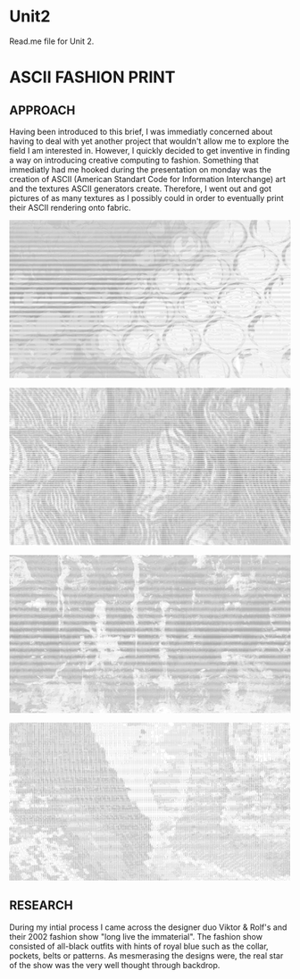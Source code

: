 # Unit2
Read.me file for Unit 2.
# ASCII FASHION PRINT

## APPROACH

Having been introduced to this brief, I was immediatly concerned about having to deal with yet another project that wouldn't allow me to explore the field I am interested in. However, I quickly decided to get inventive in finding a way on introducing creative computing to fashion. Something that immediatly had me hooked during the presentation on monday was the creation of ASCII (American Standart Code for Information Interchange) art and the textures ASCII generators create. Therefore, I went out and got pictures of as many textures as I possibly could in order to eventually print their ASCII rendering onto fabric.


![ ](picture1.jpg)


![ ](picture2.jpg)


![ ](picture3.jpg)


![ ](picture4.jpg)

## RESEARCH

During my intial process I came across the designer duo Viktor & Rolf's and their 2002 fashion show "long live the immaterial". The fashion show consisted of all-black outfits with hints of royal blue such as the collar, pockets, belts or patterns. As mesmerasing the designs were, the real star of the show was the very well thought through backdrop.


